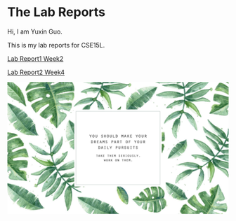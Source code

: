 # The Lab Reports

Hi, I am Yuxin Guo. 

This is my lab reports for CSE15L.

[Lab Report1 Week2](https://yuxinguo13.github.io/cse15l-lab-reports/lab-report-1-week-2.html)


[Lab Report2 Week4](https://yuxinguo13.github.io/cse15l-lab-reports/lab-report-2-week-4.html)


<img src = "Hi.jpg" alt = "drawing" width = 700/>

